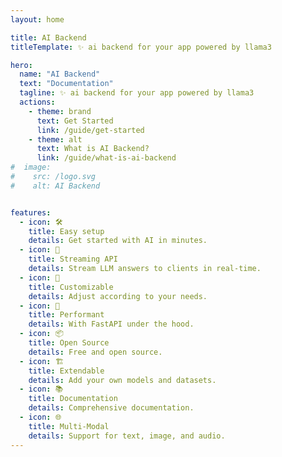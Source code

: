 ```yaml
---
layout: home

title: AI Backend
titleTemplate: ✨ ai backend for your app powered by llama3

hero:
  name: "AI Backend"
  text: "Documentation"
  tagline: ✨ ai backend for your app powered by llama3
  actions:
    - theme: brand
      text: Get Started
      link: /guide/get-started
    - theme: alt
      text: What is AI Backend?
      link: /guide/what-is-ai-backend
#  image:
#    src: /logo.svg
#    alt: AI Backend


features:
  - icon: 🛠️
    title: Easy setup
    details: Get started with AI in minutes.
  - icon: 🌊
    title: Streaming API
    details: Stream LLM answers to clients in real-time.
  - icon: 🎨
    title: Customizable
    details: Adjust according to your needs.
  - icon: 🚀
    title: Performant
    details: With FastAPI under the hood.
  - icon: 📦
    title: Open Source
    details: Free and open source.
  - icon: 🏗️
    title: Extendable
    details: Add your own models and datasets.
  - icon: 📚
    title: Documentation
    details: Comprehensive documentation.
  - icon: 🌐
    title: Multi-Modal
    details: Support for text, image, and audio.
---
```

